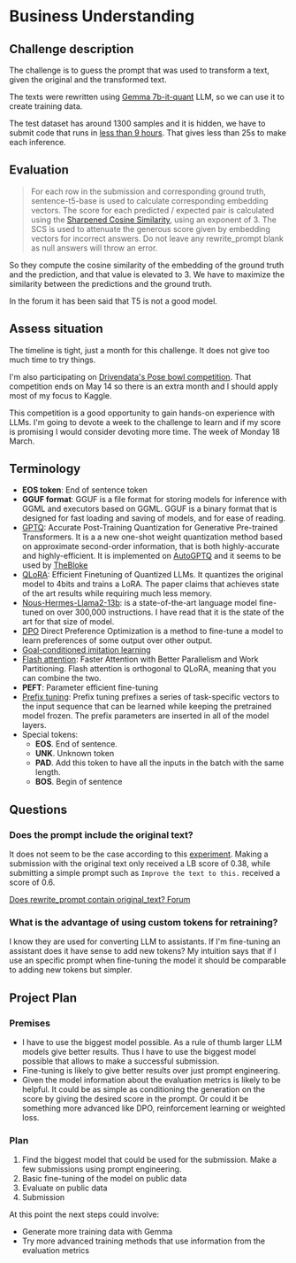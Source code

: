 # Business Understanding

<!--- --->

## Challenge description

<!--- Look at the challenge description, understand the goal of the challenge
and write it here with your own words. Use images if they improve the explanation--->

The challenge is to guess the prompt that was used to transform a text, given the original and the
transformed text.

The texts were rewritten using [Gemma 7b-it-quant](https://www.kaggle.com/models/google/gemma/frameworks/pyTorch/variations/7b-it-quant) LLM, so we can use it to create training data.

The test dataset has around 1300 samples and it is hidden, we have to submit code that runs in [less than 9 hours](www.kaggle.com/competitions/llm-prompt-recovery/overview/code-requirements). That gives less than 25s to make
each inference.

## Evaluation

<!--- Understand the metric used on the challenge, write it here and study
the characteristics of the metric --->

> For each row in the submission and corresponding ground truth, sentence-t5-base is used to calculate corresponding embedding vectors. The score for each predicted / expected pair is calculated using the [Sharpened Cosine Similarity](https://github.com/brohrer/sharpened-cosine-similarity/blob/main/README.md?plain=1#L32), using an exponent of 3. The SCS is used to attenuate the generous score given by embedding vectors for incorrect answers. Do not leave any rewrite_prompt blank as null answers will throw an error.

So they compute the cosine similarity of the embedding of the ground truth and the prediction, and that
value is elevated to 3. We have to maximize the similarity between the predictions and the ground truth.

In the forum it has been said that T5 is not a good model.

## Assess situation

<!---This task involves more detailed fact-finding about all of the resources,
constraints, assumptions, and other factors that should be considered in determining
the data analysis goal and project plan

* timeline. Is there any week where I could not work on the challenge?
* resources. Is there any other project competing for resources?
* other projects. May I have other more interesting projects in the horizon?
 --->

The timeline is tight, just a month for this challenge. It does not give too much time to try things.

I'm also participating on [Drivendata's Pose bowl competition](https://www.drivendata.org/competitions/group/competition-nasa-spacecraft/). That competition ends on May 14 so there is an extra month and I should
apply most of my focus to Kaggle.

This competition is a good opportunity to gain hands-on experience with LLMs. I'm going to devote
a week to the challenge to learn and if my score is promising I would consider devoting more time.
The week of Monday 18 March.

## Terminology

<!--- Sometimes the field of the challenge has specific terms, if that is the
case write them here, otherwise delete this section.--->

- **EOS token**: End of sentence token
- **GGUF format**: GGUF is a file format for storing models for inference with GGML and executors based on GGML. GGUF is a binary format that is designed for fast loading and saving of models, and for ease of reading.
- [GPTQ](https://arxiv.org/abs/2210.17323): Accurate Post-Training Quantization for Generative Pre-trained Transformers. It is a a new one-shot weight quantization method based on approximate second-order information, that is both highly-accurate and highly-efficient. It is implemented on [AutoGPTQ](https://github.com/AutoGPTQ/AutoGPTQ) and it seems to be used by [TheBloke](https://huggingface.co/TheBloke)
- [QLoRA](https://github.com/artidoro/qlora): Efficient Finetuning of Quantized LLMs. It quantizes the
  original model to 4bits and trains a LoRA. The paper claims that achieves state of the art results
  while requiring much less memory.
- [Nous-Hermes-Llama2-13b](https://huggingface.co/TheBloke/Nous-Hermes-Llama2-GGUF): is a state-of-the-art language model fine-tuned on over 300,000 instructions. I have read that it is the state of the art for that
size of model.
- [DPO](https://arxiv.org/abs/2305.18290) Direct Preference Optimization is a method to fine-tune a model
  to learn preferences of some output over other output.
- [Goal-conditioned imitation learning](https://sites.google.com/view/goalconditioned-il/)
- [Flash attention](https://github.com/Dao-AILab/flash-attention): Faster Attention with Better Parallelism and Work Partitioning. Flash attention is orthogonal to QLoRA, meaning that you can combine the two.
- **PEFT**: Parameter efficient fine-tuning
- [Prefix tuning](https://huggingface.co/docs/peft/en/package_reference/prefix_tuning#:~:text=Prefix%20tuning%20prefixes%20a%20series,all%20of%20the%20model%20layers.): Prefix tuning prefixes a series of task-specific vectors to the input sequence that can be learned while keeping the pretrained model frozen. The prefix parameters are inserted in all of the model layers.
- Special tokens:
  - **EOS**. End of sentence.
  - **UNK**. Unknown token
  - **PAD**. Add this token to have all the inputs in the batch with the same length.
  - **BOS**. Begin of sentence

## Questions

<!--- Write here any question that arises when reading about the challenge --->

### Does the prompt include the original text?

It does not seem to be the case according to this [experiment](https://www.kaggle.com/code/ironbar/submit-original-text). Making a submission with the original text only received a LB score of 0.38, while
submitting a simple prompt such as `Improve the text to this.` received a score of 0.6.

[Does rewrite_prompt contain original_text? Forum](https://www.kaggle.com/competitions/llm-prompt-recovery/discussion/480466)

### What is the advantage of using custom tokens for retraining?

I know they are used for converting LLM to assistants. If I'm fine-tuning an assistant does it have
sense to add new tokens? My intuition says that if I use an specific prompt when fine-tuning the model
it should be comparable to adding new tokens but simpler.

## Project Plan

<!--- Write initial ideas for the project. This is just initial thoughts,
during the challenge I will have a better understanding of the project and
with better information I could decide other actions not considered here.--->

### Premises

- I have to use the biggest model possible. As a rule of thumb larger LLM models give better results.
  Thus I have to use the biggest model possible that allows to make a successful submission.
- Fine-tuning is likely to give better results over just prompt engineering.
- Given the model information about the evaluation metrics is likely to be helpful. It could be as simple
  as conditioning the generation on the score by giving the desired score in the prompt. Or could it
  be something more advanced like DPO, reinforcement learning or weighted loss.

### Plan

1. Find the biggest model that could be used for the submission. Make a few submissions using prompt engineering.
2. Basic fine-tuning of the model on public data
3. Evaluate on public data
4. Submission

At this point the next steps could involve:

- Generate more training data with Gemma
- Try more advanced training methods that use information from the evaluation metrics
